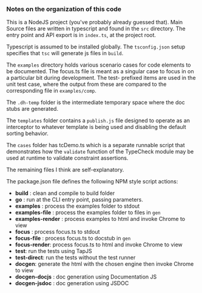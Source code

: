 
### Notes on the organization of this code 

This is a NodeJS project (you've probably already guessed that).
Main Source files are written in typescript and found in the `src` directory.
The entry point and API export is in `index.ts`, at the project root.

Typescript is assumed to be installed globally.
The `tsconfig.json` setup specifies that `tsc` will generate js files in `build`.

The `examples` directory holds various scenario cases for code elements
to be documented.  The focus.ts file is meant as a singular case to focus in
on a particular bit during development.  The test- prefixed items are used in the
unit test case, where the output from these are compared to the corresponding
file in `examples/comp`.

The `.dh-temp` folder is the intermediate temporary space where the doc stubs
are generated.

The `templates` folder contains a `publish.js` file designed to operate as
an interceptor to whatever template is being used and disabling the default 
sorting behavior.

The `cases` folder has tcDemo.ts which is a separate runnable script that demonstrates how the `validate`
function of the TypeCheck module may be used at runtime to validate constraint assertions.

The remaining files I think are self-explanatory.

The package.json file defines the following NPM style script actions:

- __build__ : clean and compile to build folder
- __go__ : run at the CLI entry point, passing parameters.
- __examples__ : process the examples folder to stdout
- __examples-file__ : process the examples folder to files in `gen`
- __examples-render__ : process examples to html and invoke Chrome to view
- __focus__ : process focus.ts to stdout
- __focus-file__ : process focus.ts to docstub in `gen`
- __focus-render__: process focus.ts to html and invoke Chrome to view
- __test__: run the tests using TapJS
- __test-direct__: run the tests without the test runner
- __docgen__: generate the html with the chosen engine then invoke Chrome to view
- __docgen-docjs__ : doc generation using Documentation JS
- __docgen-jsdoc__ : doc generation using JSDOC

